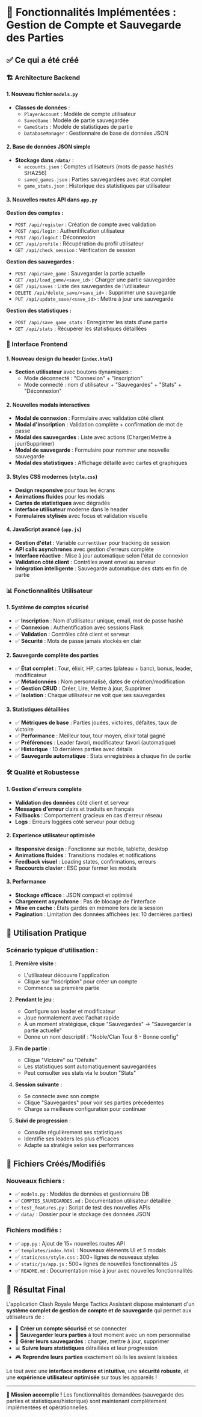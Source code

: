 # 🎉 Fonctionnalités Implémentées : Gestion de Compte et Sauvegarde des Parties

## ✅ Ce qui a été créé

### 🏗️ Architecture Backend

#### 1. **Nouveau fichier `models.py`**
- **Classes de données** :
  - `PlayerAccount` : Modèle de compte utilisateur
  - `SavedGame` : Modèle de partie sauvegardée  
  - `GameStats` : Modèle de statistiques de partie
  - `DatabaseManager` : Gestionnaire de base de données JSON

#### 2. **Base de données JSON simple**
- **Stockage dans `/data/`** :
  - `accounts.json` : Comptes utilisateurs (mots de passe hashés SHA256)
  - `saved_games.json` : Parties sauvegardées avec état complet
  - `game_stats.json` : Historique des statistiques par utilisateur

#### 3. **Nouvelles routes API dans `app.py`**

**Gestion des comptes :**
- `POST /api/register` : Création de compte avec validation
- `POST /api/login` : Authentification utilisateur
- `POST /api/logout` : Déconnexion
- `GET /api/profile` : Récupération du profil utilisateur
- `GET /api/check_session` : Vérification de session

**Gestion des sauvegardes :**
- `POST /api/save_game` : Sauvegarder la partie actuelle
- `GET /api/load_game/<save_id>` : Charger une partie sauvegardée
- `GET /api/saves` : Liste des sauvegardes de l'utilisateur
- `DELETE /api/delete_save/<save_id>` : Supprimer une sauvegarde
- `PUT /api/update_save/<save_id>` : Mettre à jour une sauvegarde

**Gestion des statistiques :**
- `POST /api/save_game_stats` : Enregistrer les stats d'une partie
- `GET /api/stats` : Récupérer les statistiques détaillées

### 🎨 Interface Frontend

#### 1. **Nouveau design du header (`index.html`)**
- **Section utilisateur** avec boutons dynamiques :
  - Mode déconnecté : "Connexion" + "Inscription"
  - Mode connecté : nom d'utilisateur + "Sauvegardes" + "Stats" + "Déconnexion"

#### 2. **Nouvelles modals interactives**
- **Modal de connexion** : Formulaire avec validation côté client
- **Modal d'inscription** : Validation complète + confirmation de mot de passe
- **Modal des sauvegardes** : Liste avec actions (Charger/Mettre à jour/Supprimer)
- **Modal de sauvegarde** : Formulaire pour nommer une nouvelle sauvegarde
- **Modal des statistiques** : Affichage détaillé avec cartes et graphiques

#### 3. **Styles CSS modernes (`style.css`)**
- **Design responsive** pour tous les écrans
- **Animations fluides** pour les modals
- **Cartes de statistiques** avec dégradés
- **Interface utilisateur** moderne dans le header
- **Formulaires stylisés** avec focus et validation visuelle

#### 4. **JavaScript avancé (`app.js`)**
- **Gestion d'état** : Variable `currentUser` pour tracking de session
- **API calls asynchrones** avec gestion d'erreurs complète
- **Interface réactive** : Mise à jour automatique selon l'état de connexion
- **Validation côté client** : Contrôles avant envoi au serveur
- **Intégration intelligente** : Sauvegarde automatique des stats en fin de partie

### 📊 Fonctionnalités Utilisateur

#### 1. **Système de comptes sécurisé**
- ✅ **Inscription** : Nom d'utilisateur unique, email, mot de passe hashé
- ✅ **Connexion** : Authentification avec sessions Flask
- ✅ **Validation** : Contrôles côté client et serveur
- ✅ **Sécurité** : Mots de passe jamais stockés en clair

#### 2. **Sauvegarde complète des parties**
- ✅ **État complet** : Tour, élixir, HP, cartes (plateau + banc), bonus, leader, modificateur
- ✅ **Métadonnées** : Nom personnalisé, dates de création/modification
- ✅ **Gestion CRUD** : Créer, Lire, Mettre à jour, Supprimer
- ✅ **Isolation** : Chaque utilisateur ne voit que ses sauvegardes

#### 3. **Statistiques détaillées**
- ✅ **Métriques de base** : Parties jouées, victoires, défaites, taux de victoire
- ✅ **Performance** : Meilleur tour, tour moyen, élixir total gagné
- ✅ **Préférences** : Leader favori, modificateur favori (automatique)
- ✅ **Historique** : 10 dernières parties avec détails
- ✅ **Sauvegarde automatique** : Stats enregistrées à chaque fin de partie

### 🛠️ Qualité et Robustesse

#### 1. **Gestion d'erreurs complète**
- **Validation des données** côté client et serveur
- **Messages d'erreur** clairs et traduits en français
- **Fallbacks** : Comportement gracieux en cas d'erreur réseau
- **Logs** : Erreurs loggées côté serveur pour debug

#### 2. **Experience utilisateur optimisée**
- **Responsive design** : Fonctionne sur mobile, tablette, desktop
- **Animations fluides** : Transitions modales et notifications
- **Feedback visuel** : Loading states, confirmations, erreurs
- **Raccourcis clavier** : ESC pour fermer les modals

#### 3. **Performance**
- **Stockage efficace** : JSON compact et optimisé
- **Chargement asynchrone** : Pas de blocage de l'interface
- **Mise en cache** : États gardés en mémoire lors de la session
- **Pagination** : Limitation des données affichées (ex: 10 dernières parties)

## 🚀 Utilisation Pratique

### Scénario typique d'utilisation :

1. **Première visite** :
   - L'utilisateur découvre l'application
   - Clique sur "Inscription" pour créer un compte
   - Commence sa première partie

2. **Pendant le jeu** :
   - Configure son leader et modificateur
   - Joue normalement avec l'achat rapide
   - À un moment stratégique, clique "Sauvegardes" → "Sauvegarder la partie actuelle"
   - Donne un nom descriptif : "Noble/Clan Tour 8 - Bonne config"

3. **Fin de partie** :
   - Clique "Victoire" ou "Défaite"
   - Les statistiques sont automatiquement sauvegardées
   - Peut consulter ses stats via le bouton "Stats"

4. **Session suivante** :
   - Se connecte avec son compte
   - Clique "Sauvegardes" pour voir ses parties précédentes
   - Charge sa meilleure configuration pour continuer

5. **Suivi de progression** :
   - Consulte régulièrement ses statistiques
   - Identifie ses leaders les plus efficaces
   - Adapte sa stratégie selon ses performances

## 📁 Fichiers Créés/Modifiés

### Nouveaux fichiers :
- ✅ `models.py` : Modèles de données et gestionnaire DB
- ✅ `COMPTES_SAUVEGARDES.md` : Documentation utilisateur détaillée
- ✅ `test_features.py` : Script de test des nouvelles APIs
- ✅ `data/` : Dossier pour le stockage des données JSON

### Fichiers modifiés :
- ✅ `app.py` : Ajout de 15+ nouvelles routes API
- ✅ `templates/index.html` : Nouveaux éléments UI et 5 modals
- ✅ `static/css/style.css` : 300+ lignes de nouveaux styles
- ✅ `static/js/app.js` : 500+ lignes de nouvelles fonctionnalités JS
- ✅ `README.md` : Documentation mise à jour avec nouvelles fonctionnalités

## 🎯 Résultat Final

L'application Clash Royale Merge Tactics Assistant dispose maintenant d'un **système complet de gestion de compte et de sauvegarde** qui permet aux utilisateurs de :

- 🔐 **Créer un compte sécurisé** et se connecter
- 💾 **Sauvegarder leurs parties** à tout moment avec un nom personnalisé
- 📂 **Gérer leurs sauvegardes** : charger, mettre à jour, supprimer
- 📊 **Suivre leurs statistiques** détaillées et leur progression
- 🎮 **Reprendre leurs parties** exactement où ils les avaient laissées

Le tout avec une **interface moderne et intuitive**, une **sécurité robuste**, et une **expérience utilisateur optimisée** sur tous les appareils !

---

**🎉 Mission accomplie !** Les fonctionnalités demandées (sauvegarde des parties et statistiques/historique) sont maintenant complètement implémentées et opérationnelles.
